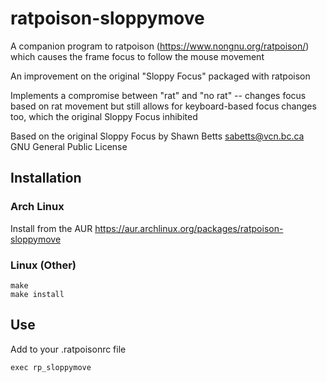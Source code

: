 # ratpoison-sloppymove

A companion program to ratpoison (https://www.nongnu.org/ratpoison/) which causes the frame focus to follow the mouse movement

An improvement on the original "Sloppy Focus" packaged with ratpoison

Implements a compromise between "rat" and "no rat" -- changes focus based on rat movement but still allows for keyboard-based focus changes too, which the original Sloppy Focus inhibited

Based on the original Sloppy Focus by Shawn Betts <sabetts@vcn.bc.ca>
GNU General Public License

## Installation

### Arch Linux

Install from the AUR
https://aur.archlinux.org/packages/ratpoison-sloppymove

### Linux (Other)

```
make
make install
```

## Use

Add to your .ratpoisonrc file
```
exec rp_sloppymove
```
